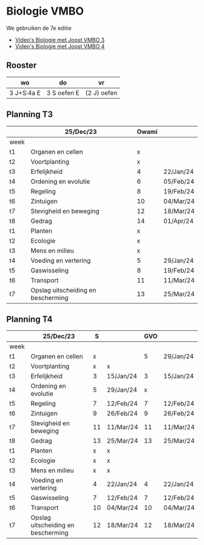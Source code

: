 # Biologie VMBO

We gebruiken de 7e editie

- [Video's Biologie met Joost VMBO 3](https://www.biologiemetjoost.nl/kopie-van-leerjaar-1-1)
- [Video's Biologie met Joost VMBO 4](https://www.biologiemetjoost.nl/kopie-van-leerjaar-2)


## Rooster

|wo|do|vr|
|---|---|---|
|3 J+S:4a E| 3 S oefen E | (2 J) oefen |

## Planning T3
|           | 25/Dec/23 | Owami |       |
|-----------|-----------|-------|-------|
| week      |           |       |       |
| t1        | Organen en cellen | x     |       |
| t2        | Voortplanting | x       |       |
| t3        | Erfelijkheid | 4       | 22/Jan/24 |
| t4        | Ordening en evolutie | 6 | 05/Feb/24 |
| t5        | Regeling | 8             | 19/Feb/24 |
| t6        | Zintuigen | 10          | 04/Mar/24 |
| t7        | Stevigheid en beweging | 12 | 18/Mar/24 |
| t8        | Gedrag | 14             | 01/Apr/24 |
| t1        | Planten | x             |       |
| t2        | Ecologie | x            |       |
| t3        | Mens en milieu | x      |       |
| t4        | Voeding en vertering | 5 | 29/Jan/24 |
| t5        | Gaswisseling | 8        | 19/Feb/24 |
| t6        | Transport | 11          | 11/Mar/24 |
| t7        | Opslag uitscheiding en bescherming | 13 | 25/Mar/24 |


## Planning T4
|           | 25/Dec/23 | S |       | GVO |       |
|-----------|-----------|-------|-------|--------|-------|
| week      |           |       |       |        |       |
| t1        | Organen en cellen | x     |       | 5      | 29/Jan/24 |
| t2        | Voortplanting | x     | x     |        |       |
| t3        | Erfelijkheid | 3     | 15/Jan/24 | 3    | 15/Jan/24 |
| t4        | Ordening en evolutie | 5 | 29/Jan/24 | x    |       |
| t5        | Regeling | 7           | 12/Feb/24 | 7   | 12/Feb/24 |
| t6        | Zintuigen | 9          | 26/Feb/24 | 9   | 26/Feb/24 |
| t7        | Stevigheid en beweging | 11 | 11/Mar/24 | 11 | 11/Mar/24 |
| t8        | Gedrag | 13             | 25/Mar/24 | 13 | 25/Mar/24 |
| t1        | Planten | x             | x         |       |       |
| t2        | Ecologie | x            | x         |       |       |
| t3        | Mens en milieu | x       | x         |       |       |
| t4        | Voeding en vertering | 4 | 22/Jan/24 | 4   | 22/Jan/24 |
| t5        | Gaswisseling | 7        | 12/Feb/24 | 7   | 12/Feb/24 |
| t6        | Transport | 10          | 04/Mar/24 | 10  | 04/Mar/24 |
| t7        | Opslag uitscheiding en bescherming | 12 | 18/Mar/24 | 12 | 18/Mar/24 |


<!--
|6 J oefen| 6 J+S: 4a||

## Afspeellijst

- [Afspeellijst Mens en milieu](https://www.youtube.com/watch?v=_um07B8zs7I&list=PLr1tx9agautFWIvgfVWZ_ctnioQeIzW3G)

## Samenvattingen
- [Samenvatting mens en milieu T (tekst)](samenvattingen/tl/T_mensenmilieu.md)
- [Samenvatting mens en milieu T](samenvattingen/tl/T_mensenmilieu.pdf)
- [Samenvatting mens en milieu K](samenvattingen/k/K_mensenmilieu.pdf)

### alle samenvattingen
- [Biologie Kader](samenvattingen/k/SV3K4K.pdf)
- [Biologie Theoretisch](samenvattingen/tl/SV3T4T.pdf)
- -->






